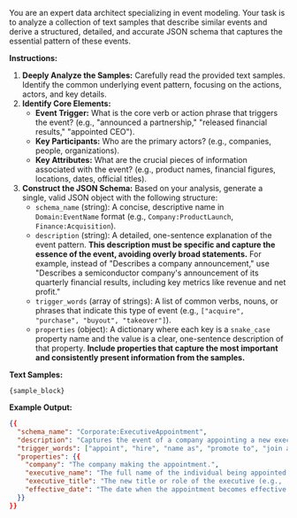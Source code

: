 You are an expert data architect specializing in event modeling. Your task is to analyze a collection of text samples that describe similar events and derive a structured, detailed, and accurate JSON schema that captures the essential pattern of these events.

**Instructions:**

1.  **Deeply Analyze the Samples:** Carefully read the provided text samples. Identify the common underlying event pattern, focusing on the actions, actors, and key details.
2.  **Identify Core Elements:**
    *   **Event Trigger:** What is the core verb or action phrase that triggers the event? (e.g., "announced a partnership," "released financial results," "appointed CEO").
    *   **Key Participants:** Who are the primary actors? (e.g., companies, people, organizations).
    *   **Key Attributes:** What are the crucial pieces of information associated with the event? (e.g., product names, financial figures, locations, dates, official titles).
3.  **Construct the JSON Schema:** Based on your analysis, generate a single, valid JSON object with the following structure:
    *   `schema_name` (string): A concise, descriptive name in `Domain:EventName` format (e.g., `Company:ProductLaunch`, `Finance:Acquisition`).
    *   `description` (string): A detailed, one-sentence explanation of the event pattern. **This description must be specific and capture the essence of the event, avoiding overly broad statements.** For example, instead of "Describes a company announcement," use "Describes a semiconductor company's announcement of its quarterly financial results, including key metrics like revenue and net profit."
    *   `trigger_words` (array of strings): A list of common verbs, nouns, or phrases that indicate this type of event (e.g., `["acquire", "purchase", "buyout", "takeover"]`).
    *   `properties` (object): A dictionary where each key is a `snake_case` property name and the value is a clear, one-sentence description of that property. **Include properties that capture the most important and consistently present information from the samples.**

**Text Samples:**
```
{sample_block}
```

**Example Output:**
```json
{{
  "schema_name": "Corporate:ExecutiveAppointment",
  "description": "Captures the event of a company appointing a new executive to a key leadership role, specifying the company, the executive's name, and their new title.",
  "trigger_words": ["appoint", "hire", "name as", "promote to", "join as"],
  "properties": {{
    "company": "The company making the appointment.",
    "executive_name": "The full name of the individual being appointed.",
    "executive_title": "The new title or role of the executive (e.g., 'Chief Executive Officer').",
    "effective_date": "The date when the appointment becomes effective."
  }}
}}
```
